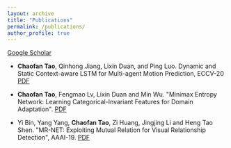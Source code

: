 ```yaml
---
layout: archive
title: "Publications"
permalink: /publications/
author_profile: true
---
```



[Google Scholar](https://scholar.google.com/citations?hl=en&view_op=list_works&gmla=AJsN-F5DfisY6qynQkPPreVmBlpCYV8WALf-n4aVHphvfHF9GAmm2cYErmRxuXccCwkrSglgJN4L6s2t4Cn5Ei6r5jEfLOvnoA&user=gjmfLroAAAAJ)

* __Chaofan Tao__, Qinhong Jiang, Lixin Duan, and Ping Luo. Dynamic and Static Context-aware LSTM for Multi-agent Motion Prediction, ECCV-20 [PDF](https://arxiv.org/abs/2008.00777)
  
* __Chaofan Tao__, Fengmao Lv, Lixin Duan and Min Wu. "Minimax Entropy Network: Learning Categorical-Invariant Features for Domain Adaptation". [PDF](https://arxiv.org/abs/1904.09601)
  
* Yi Bin, Yang Yang, __Chaofan Tao__, Zi Huang, Jingjing Li and Heng Tao Shen. "MR-NET: Exploiting Mutual Relation for Visual  Relationship Detection", AAAI-19. [PDF](https://www.aaai.org/ojs/index.php/AAAI/article/view/4819)